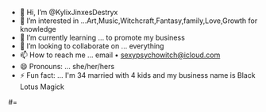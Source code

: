 - 👋 Hi, I’m @KylixJinxesDestryx
- 👀 I’m interested in ...Art,Music,Witchcraft,Fantasy,family,Love,Growth for knowledge 
- 🌱 I’m currently learning ... to promote my business 
- 💞️ I’m looking to collaborate on ... everything 
- 📫 How to reach me ... email • sexypsychowitch@icloud.com
- 😄 Pronouns: ... she/her/hers
- ⚡ Fun fact: ... I'm 34 married with 4 kids and my business name is Black Lotus Magick

<!---
BabydollSacca/BabydollSacca is a ✨ special ✨ repository because its `README.md` (this file) appears on your GitHub profile.
    You can click the Preview link to take a look at your changes.
    --->#=

